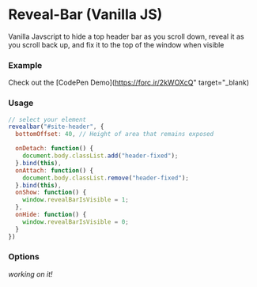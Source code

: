 # Reveal-Bar (Vanilla JS)

Vanilla Javscript to hide a top header bar as you scroll down, reveal it as you scroll back up, and fix it to the top of the window when visible

### Example

Check out the [CodePen Demo](https://forc.ir/2kWOXcQ" target="_blank)

### Usage

```Javascript
// select your element
revealbar("#site-header", {
  bottomOffset: 40, // Height of area that remains exposed

  onDetach: function() {
    document.body.classList.add("header-fixed");
  }.bind(this),
  onAttach: function() {
    document.body.classList.remove("header-fixed");
  }.bind(this),
  onShow: function() {
    window.revealBarIsVisible = 1;
  },
  onHide: function() {
    window.revealBarIsVisible = 0;
  }
})
```

### Options

_working on it!_
